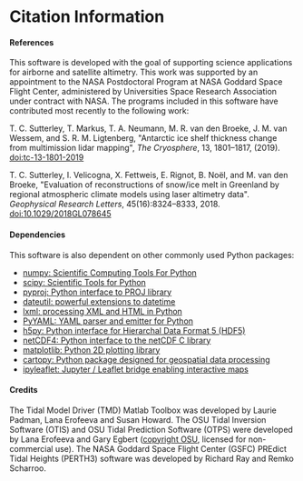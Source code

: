 Citation Information
====================

#### References
This software is developed with the goal of supporting science applications for
airborne and satellite altimetry. This work was supported by an appointment to
the NASA Postdoctoral Program at NASA Goddard Space Flight Center, administered
by Universities Space Research Association under contract with NASA. The
programs included in this software have contributed most recently to the
following work:

T. C. Sutterley, T. Markus, T. A. Neumann, M. R. van den Broeke, J. M. van Wessem, and S. R. M. Ligtenberg,
"Antarctic ice shelf thickness change from multimission lidar mapping", *The Cryosphere*,
13, 1801–1817, (2019). [doi:tc-13-1801-2019](https://doi.org/10.5194/tc-13-1801-2019)

T. C. Sutterley, I. Velicogna, X. Fettweis, E. Rignot, B. No&euml;l, and M. van den Broeke,
"Evaluation of reconstructions of snow/ice melt in Greenland by regional
atmospheric climate models using laser altimetry data". *Geophysical Research Letters*,
45(16):8324–8333, 2018. [doi:10.1029/2018GL078645](https://doi.org/10.1029/2018GL078645)

#### Dependencies
This software is also dependent on other commonly used Python packages:
- [numpy: Scientific Computing Tools For Python](https://www.numpy.org)  
- [scipy: Scientific Tools for Python](https://www.scipy.org/)  
- [pyproj: Python interface to PROJ library](https://pypi.org/project/pyproj/)  
- [dateutil: powerful extensions to datetime](https://dateutil.readthedocs.io/en/stable/)  
- [lxml: processing XML and HTML in Python](https://pypi.python.org/pypi/lxml)  
- [PyYAML: YAML parser and emitter for Python](https://github.com/yaml/pyyaml)
- [h5py: Python interface for Hierarchal Data Format 5 (HDF5)](https://www.h5py.org/)  
- [netCDF4: Python interface to the netCDF C library](https://unidata.github.io/netcdf4-python/)  
- [matplotlib: Python 2D plotting library](https://matplotlib.org/)  
- [cartopy: Python package designed for geospatial data processing](https://scitools.org.uk/cartopy/docs/latest/)  
- [ipyleaflet: Jupyter / Leaflet bridge enabling interactive maps](https://github.com/jupyter-widgets/ipyleaflet)  

#### Credits
The Tidal Model Driver (TMD) Matlab Toolbox was developed by Laurie Padman, Lana Erofeeva and Susan Howard.
The OSU Tidal Inversion Software (OTIS) and OSU Tidal Prediction Software (OTPS) were developed by Lana Erofeeva and Gary Egbert ([copyright OSU](http://volkov.oce.orst.edu/tides/COPYRIGHT.pdf), licensed for non-commercial use).
The NASA Goddard Space Flight Center (GSFC) PREdict Tidal Heights (PERTH3) software was developed by Richard Ray and Remko Scharroo.  
